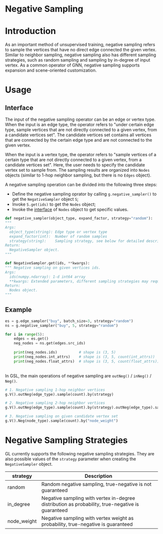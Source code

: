 # Negative Sampling

<a name="znmkl"></a>
# Introduction
As an important method of unsupervised training, negative sampling refers to sample the vertices that have no direct edge connected the given vertex. Similar to neighbor sampling, negative sampling also has different sampling strategies, such as random sampling and sampling by in-degree of input vertex. As a common operator of GNN, negative sampling supports expansion and scene-oriented customization.

<a name="6WYEX"></a>
# Usage
<a name="keU3J"></a>
## Interface
The input of the negative sampling operator can be an edge or vertex type. When the input is an edge type, the operator refers to "under certain edge type, sample vertices that are not directly connected to a given vertex, from a candidate vertices set". The candidate vertices set contains all vertices that are connected by the certain edge type and are not connected to the given vertex.

When the input is a vertex type, the operator refers to "sample vertices of a certain type that are not directly connected to a given vertex, from a candidate vertices set". Here, the user needs to specify the candidate vertex set to sample from. The sampling results are organized into `Nodes` objects (similar to 1-hop neighbor sampling, but there is no `Edges` object). 

A negative sampling operation can be divided into the following three steps:
- Define the negative sampling oprator by calling `g.negative_sampler()` to get the `NegativeSampler` object `S`;
- Invoke `S.get(ids)` to get the `Nodes` object;
- Invoke the [interface](graph_query_cn.md#FPU74) of `Nodes` object to get specific values.


```python
def negative_sampler(object_type, expand_factor, strategy="random"):
"""
Args:
  object_type(string): Edge type or vertex type
  expand_factor(int):  Number of random samples
  strategy(string):    Sampling strategy, see below for detailed description.
Return:
  NegativeSampler object.
"""
```
```python
def NegativeSampler.get(ids, **kwargs):
""" Negative sampling on given vertices ids.
Args:
  ids(numpy.ndarray): 1-d int64 array
  **kwargs: Extended parameters, different sampling strategies may require different parameters
Return:
  Nodes object.
"""
```

<a name="B3CYq"></a>
## Example
```python
es = g.edge_sampler("buy", batch_size=3, strategy="random")
ns = g.negative_sampler("buy", 5, strategy="random")

for i in range(5):
    edges = es.get()
    neg_nodes = ns.get(edges.src_ids)
    
    print(neg_nodes.ids)          # shape is (3, 5)
    print(neg_nodes.int_attrs)    # shape is (3, 5, count(int_attrs))
    print(neg_nodes.float_attrs)  # shape is (3, 5, count(float_attrs))
```

<br />In GSL, the main operations of negative sampling are `outNeg()` / `inNeg()` / `Neg()`.

```python
# 1. Negative sampling 1-hop neighbor vertices
g.V().outNeg(edge_type).sample(count).by(strategy)

# 2. Negative sampling 2-hop neighbor vertices
g.V().outNeg(edge_type).sample(count).by(strategy).outNeg(edge_type).sample(count).by(strategy)

# 3. Negative sampling on given candidate vertex set
g.V().Neg(node_type).sample(count).by("node_weight")
```

<a name="ePTLM"></a>
# Negative Sampling Strategies
GL currently supports the following negative sampling strategies. They are also possible values of the `strategy` parameter when creating the `NegativeSampler` object.

| **strategy** | **Description** |
| --- | --- |
| random | Random negative sampling, true-negative is not guaranteed |
| in_degree | Negative sampling with vertex in-degree distribution as probability, true-negative is guaranteed |
| node_weight | Negative sampling with vertex weight as probability, true-negative is guaranteed|

